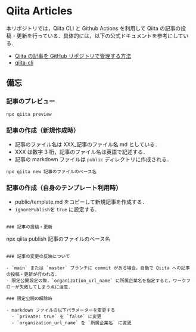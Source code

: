 # Qiita Articles

本リポジトリでは，Qiita CLI と Github Actions を利用して Qiita の記事の投稿・更新を行っている．具体的には，以下の公式ドキュメントを参考にしている．

- [Qiita の記事を GitHub リポジトリで管理する方法](https://qiita.com/Qiita/items/32c79014509987541130)
- [qiita-cli](https://github.com/increments/qiita-cli)

## 備忘

### 記事のプレビュー

```
npx qiita preview
```

### 記事の作成（新規作成時）

- 記事のファイル名は XXX\_記事のファイル名.md としている．
- XXX は数字 3 桁，記事のファイル名は英語で記述する．
- 記事の markdown ファイルは `public` ディレクトリに作成される．

```
npx qiita new 記事のファイルのベース名
```

### 記事の作成（自身のテンプレート利用時）

- public/template.md をコピーして新規記事を作成する．
- `ignorePublish`を `true` に設定する．

```

### 記事の投稿・更新

```

npx qiita publish 記事のファイルのベース名

```

### 記事の変更の反映について

- `main` または `master` ブランチに commit がある場合，自動で Qiita への記事の投稿・更新が行われる．
- 限定公開設定の際，`organization_url_name` に所属企業名を指定すると，ワークフローが失敗してしまう点に注意．

### 限定公開の解除時

- markdown ファイルの以下パラメーターを変更する
  - `private: true` を `false` に変更
  - `organization_url_name` を `所属企業名` に変更
```
